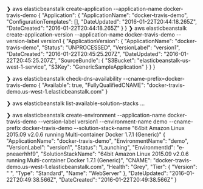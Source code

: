  ❯ aws elasticbeanstalk create-application --application-name docker-travis-demo
{
    "Application": {
        "ApplicationName": "docker-travis-demo", 
        "ConfigurationTemplates": [], 
        "DateUpdated": "2016-01-22T20:44:18.265Z", 
        "DateCreated": "2016-01-22T20:44:18.265Z"
    }
}
❯ aws elasticbeanstalk create-application-version --application-name docker-travis-demo --version-label version1
{
    "ApplicationVersion": {
        "ApplicationName": "docker-travis-demo", 
        "Status": "UNPROCESSED", 
        "VersionLabel": "version1", 
        "DateCreated": "2016-01-22T20:45:25.207Z", 
        "DateUpdated": "2016-01-22T20:45:25.207Z", 
        "SourceBundle": {
            "S3Bucket": "elasticbeanstalk-us-west-1-service", 
            "S3Key": "GenericSampleApplication"
        }
    }
}

❯ aws elasticbeanstalk check-dns-availability --cname-prefix=docker-travis-demo
{
    "Available": true, 
    "FullyQualifiedCNAME": "docker-travis-demo.us-west-1.elasticbeanstalk.com"
}

❯ aws elasticbeanstalk list-available-solution-stacks
...

❯ aws elasticbeanstalk create-environment --application-name docker-travis-demo --version-label version1 --environment-name demo --cname-prefix docker-travis-demo --solution-stack-name "64bit Amazon Linux 2015.09 v2.0.6 running Multi-container Docker 1.7.1 (Generic)"
{
    "ApplicationName": "docker-travis-demo", 
    "EnvironmentName": "demo", 
    "VersionLabel": "version1", 
    "Status": "Launching", 
    "EnvironmentId": "e-pneaerhhf9", 
    "SolutionStackName": "64bit Amazon Linux 2015.09 v2.0.6 running Multi-container Docker 1.7.1 (Generic)", 
    "CNAME": "docker-travis-demo.us-west-1.elasticbeanstalk.com", 
    "Health": "Grey", 
    "Tier": {
        "Version": " ", 
        "Type": "Standard", 
        "Name": "WebServer"
    }, 
    "DateUpdated": "2016-01-22T20:49:38.566Z", 
    "DateCreated": "2016-01-22T20:49:38.566Z"
}